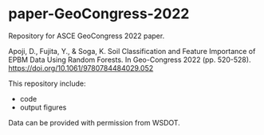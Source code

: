 # paper-GeoCongress-2022

Repository for ASCE GeoCongress 2022 paper.

Apoji, D., Fujita, Y., & Soga, K. Soil Classification and Feature Importance of EPBM Data Using Random Forests. In Geo-Congress 2022 (pp. 520-528).
https://doi.org/10.1061/9780784484029.052

This repository include:
- code
- output figures

Data can be provided with permission from WSDOT.
